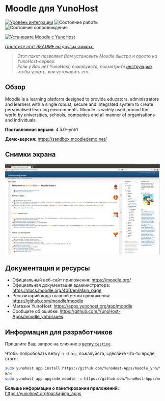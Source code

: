 <!--
Важно: этот README был автоматически сгенерирован <https://github.com/YunoHost/apps/tree/master/tools/readme_generator>
Он НЕ ДОЛЖЕН редактироваться вручную.
-->

# Moodle для YunoHost

[![Уровень интеграции](https://dash.yunohost.org/integration/moodle.svg)](https://ci-apps.yunohost.org/ci/apps/moodle/) ![Состояние работы](https://ci-apps.yunohost.org/ci/badges/moodle.status.svg) ![Состояние сопровождения](https://ci-apps.yunohost.org/ci/badges/moodle.maintain.svg)

[![Установите Moodle с YunoHost](https://install-app.yunohost.org/install-with-yunohost.svg)](https://install-app.yunohost.org/?app=moodle)

*[Прочтите этот README на других языках.](./ALL_README.md)*

> *Этот пакет позволяет Вам установить Moodle быстро и просто на YunoHost-сервер.*  
> *Если у Вас нет YunoHost, пожалуйста, посмотрите [инструкцию](https://yunohost.org/install), чтобы узнать, как установить его.*

## Обзор

Moodle is a learning platform designed to provide educators, administrators and learners with a single robust, secure and integrated system to create personalised learning environments. Moodle is widely used around the world by universities, schools, companies and all manner of organisations and individuals.


**Поставляемая версия:** 4.5.0~ynh1

**Демо-версия:** <https://sandbox.moodledemo.net/>

## Снимки экрана

![Снимок экрана Moodle](./doc/screenshots/Moodle_2.0_on_Firefox_4.0.png)

## Документация и ресурсы

- Официальный веб-сайт приложения: <https://moodle.org/>
- Официальная документация администратора: <https://docs.moodle.org/400/en/Main_page>
- Репозиторий кода главной ветки приложения: <https://github.com/moodle/moodle>
- Магазин YunoHost: <https://apps.yunohost.org/app/moodle>
- Сообщите об ошибке: <https://github.com/YunoHost-Apps/moodle_ynh/issues>

## Информация для разработчиков

Пришлите Ваш запрос на слияние в [ветку `testing`](https://github.com/YunoHost-Apps/moodle_ynh/tree/testing).

Чтобы попробовать ветку `testing`, пожалуйста, сделайте что-то вроде этого:

```bash
sudo yunohost app install https://github.com/YunoHost-Apps/moodle_ynh/tree/testing --debug
или
sudo yunohost app upgrade moodle -u https://github.com/YunoHost-Apps/moodle_ynh/tree/testing --debug
```

**Больше информации о пакетировании приложений:** <https://yunohost.org/packaging_apps>
